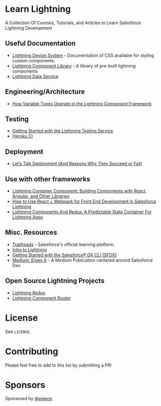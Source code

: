 # Learn Lightning
A Collection Of Courses, Tutorials, and Articles to Learn Salesforce Lightning Development

## Useful Documentation

- [Lightning Design System](https://www.lightningdesignsystem.com/) - Documentation of CSS available for styling custom components.
- [Lightning Component Library](https://developer.salesforce.com/docs/component-library/overview/components) - A library of pre-built lightning components
- [Lightning Data Service](https://developer.salesforce.com/docs/atlas.en-us.lightning.meta/lightning/data_service.htm)

## Engineering/Architecture

- [How Variable Types Operate in the Lightning Component Framework](https://developer.salesforce.com/blogs/2018/07/how-variable-types-operate-in-the-lightning-component-framework.html)

## Testing

- [Getting Started with the Lightning Testing Service
](https://developer.salesforce.com/blogs/2018/04/getting-started-with-the-lightning-testing-service.html)
- [Heroku CI](https://devcenter.heroku.com/articles/heroku-ci)

## Deployment

- [Let’s Talk Deployment (And Reasons Why They Succeed or Fail)](https://developer.salesforce.com/blogs/2018/06/lets-talk-deployment-and-reasons-why-they-succeed-or-fail.html)

## Use with other frameworks

- [Lightning Container Component: Building Components with React, Angular, and Other Libraries](https://developer.salesforce.com/blogs/2018/04/lightning-container-component-building-components-with-react-angular-and-other-libraries.html)
- [How to Use React + Webpack for Front End Development in Salesforce Lightning](https://medium.com/eigen-x/how-to-use-react-webpack-for-front-end-development-in-salesforce-lightning-9c68405cd8a2)
- [Lightning Components And Redux: A Predictable State Container For Lightning Apps](https://www.salesforce.com/video/303960/)

## Misc. Resources

- [Trailheads](https://trailhead.salesforce.com/en/modules/lex_dev_lc_basics) - Salesforce's official learning platform.
- [Intro to Lightning](https://www.udemy.com/course/1418070/)
- [Getting Started with the Salesforce® DX CLI (SFDX)](https://www.udemy.com/learn-sfdx/?couponCode=EIGENX)
- [Medium: Eigen X](https://medium.com/eigen-x) - A Medium Publication centered around Salesforce Dev

## Open Source Lightning Projects
- [Lightning Redux](https://github.com/madmax983/lightning-redux)
- [Lightning Component Router](https://github.com/greg512/lightning-component-router)

# License
See `LICENSE`.

# Contributing
Please feel free to add to this list by submitting a PR!

# Sponsors
Sponsored by [@eigenx](https://twitter.com/eigenx)
